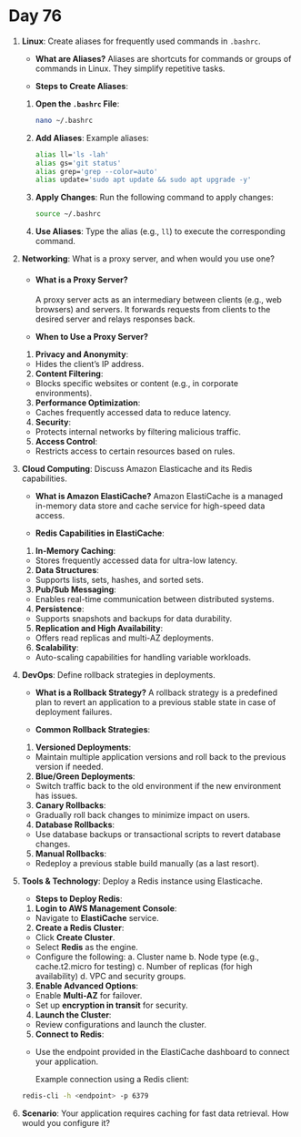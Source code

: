 # Day 76



1. **Linux**: Create aliases for frequently used commands in `.bashrc`.
   * **What are Aliases?**
     Aliases are shortcuts for commands or groups of commands in Linux. They simplify repetitive tasks.

   * **Steps to Create Aliases**:
    1. **Open the `.bashrc` File**:
       ```bash
       nano ~/.bashrc
       ```
    
    2. **Add Aliases**:
       Example aliases:
       ```bash
       alias ll='ls -lah'
       alias gs='git status'
       alias grep='grep --color=auto'
       alias update='sudo apt update && sudo apt upgrade -y'
       ```
    
    3. **Apply Changes**:
       Run the following command to apply changes:
       ```bash
       source ~/.bashrc
       ```
    
    4. **Use Aliases**:
       Type the alias (e.g., `ll`) to execute the corresponding command.


2. **Networking**: What is a proxy server, and when would you use one?
   * #### **What is a Proxy Server?**
     A proxy server acts as an intermediary between clients (e.g., web browsers) and servers. It forwards requests from clients to the desired server and relays responses back.

   * **When to Use a Proxy Server?**
    1. **Privacy and Anonymity**:
    - Hides the client’s IP address.
    
    2. **Content Filtering**:
    - Blocks specific websites or content (e.g., in corporate environments).
    
    3. **Performance Optimization**:
    - Caches frequently accessed data to reduce latency.
    
    4. **Security**:
    - Protects internal networks by filtering malicious traffic.
    
    5. **Access Control**:
    - Restricts access to certain resources based on rules.


3. **Cloud Computing**: Discuss Amazon Elasticache and its Redis capabilities.
   * **What is Amazon ElastiCache?**
     Amazon ElastiCache is a managed in-memory data store and cache service for high-speed data access.

   * **Redis Capabilities in ElastiCache**:
    1. **In-Memory Caching**:
    - Stores frequently accessed data for ultra-low latency.
    2. **Data Structures**:
    - Supports lists, sets, hashes, and sorted sets.
    3. **Pub/Sub Messaging**:
    - Enables real-time communication between distributed systems.
    4. **Persistence**:
    - Supports snapshots and backups for data durability.
    5. **Replication and High Availability**:
    - Offers read replicas and multi-AZ deployments.
    6. **Scalability**:
    - Auto-scaling capabilities for handling variable workloads.


4. **DevOps**: Define rollback strategies in deployments.
   * **What is a Rollback Strategy?**
     A rollback strategy is a predefined plan to revert an application to a previous stable state in case of deployment failures.

   * **Common Rollback Strategies**:
    1. **Versioned Deployments**:
    - Maintain multiple application versions and roll back to the previous version if needed.
    
    2. **Blue/Green Deployments**:
    - Switch traffic back to the old environment if the new environment has issues.
    
    3. **Canary Rollbacks**:
    - Gradually roll back changes to minimize impact on users.
    
    4. **Database Rollbacks**:
    - Use database backups or transactional scripts to revert database changes.
    
    5. **Manual Rollbacks**:
    - Redeploy a previous stable build manually (as a last resort).


5. **Tools & Technology**: Deploy a Redis instance using Elasticache.
   * **Steps to Deploy Redis**:
    1. **Login to AWS Management Console**:
    - Navigate to **ElastiCache** service.
    
    2. **Create a Redis Cluster**:
    - Click **Create Cluster**.
    - Select **Redis** as the engine.
    - Configure the following:
     a. Cluster name
     b. Node type (e.g., cache.t2.micro for testing)
     c. Number of replicas (for high availability)
     d. VPC and security groups.
    
    3. **Enable Advanced Options**:
    - Enable **Multi-AZ** for failover.
    - Set up **encryption in transit** for security.
    
    4. **Launch the Cluster**:
    - Review configurations and launch the cluster.
    
    5. **Connect to Redis**:
    - Use the endpoint provided in the ElastiCache dashboard to connect your application.

      Example connection using a Redis client:   
   ```bash
   redis-cli -h <endpoint> -p 6379
   ```


6. **Scenario**: Your application requires caching for fast data retrieval. How would you configure it?


